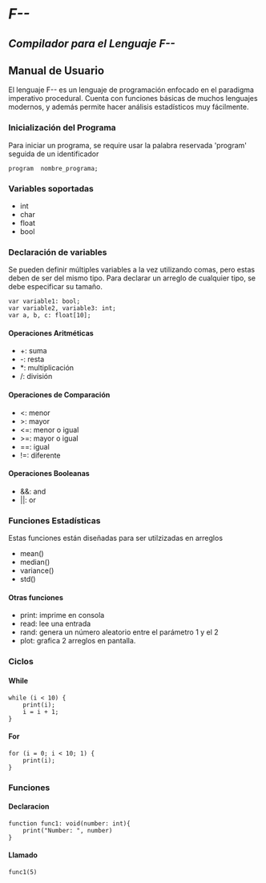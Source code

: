 # *F--*
## *Compilador para el Lenguaje F--*
## Manual de Usuario

El lenguaje F-- es un lenguaje de programación enfocado en el paradigma imperativo procedural. Cuenta con funciones básicas de muchos lenguajes modernos, y además permite hacer análisis estadísticos muy fácilmente.

### Inicialización del Programa
Para iniciar un programa, se require usar la palabra reservada 'program' seguida de un identificador
```
program  nombre_programa;
```
### Variables soportadas
- int
- char
- float
- bool

### Declaración de variables
Se pueden definir múltiples variables a la vez utilizando comas, pero estas deben de ser del mismo tipo. Para declarar un arreglo de cualquier tipo, se debe especificar su tamaño.
```
var variable1: bool;
var variable2, variable3: int;
var a, b, c: float[10];
```

#### Operaciones Aritméticas
- +: suma
- -: resta
- *: multiplicación
- /: división

#### Operaciones de Comparación
- <: menor
- \>: mayor
- <=: menor o igual
- \>=: mayor o igual
- ==: igual
- !=: diferente

#### Operaciones Booleanas
- &&: and
- ||: or

### Funciones Estadísticas 
Estas funciones están diseñadas para ser utilzizadas en arreglos

- mean()
- median()
- variance()
- std()

#### Otras funciones
- print: imprime en consola
- read: lee una entrada
- rand: genera un número aleatorio entre el parámetro 1 y el 2
- plot: grafica 2 arreglos en pantalla.

### Ciclos

#### While
```
while (i < 10) {
    print(i);
    i = i + 1;
}
```

#### For
```
for (i = 0; i < 10; 1) {
    print(i);
}
```

### Funciones
#### Declaracion
```
function func1: void(number: int){
    print("Number: ", number)
}
```
#### Llamado
```
func1(5)
```